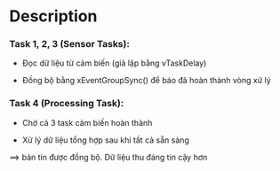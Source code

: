# Description

### Task 1, 2, 3 (Sensor Tasks):

- Đọc dữ liệu từ cảm biến (giả lập bằng vTaskDelay)

- Đồng bộ bằng xEventGroupSync() để báo đã hoàn thành vòng xử lý

### Task 4 (Processing Task):

- Chờ cả 3 task cảm biến hoàn thành

- Xử lý dữ liệu tổng hợp sau khi tất cả sẵn sàng

==> bản tin được đồng bộ. Dữ liệu thu đáng tin cậy hơn